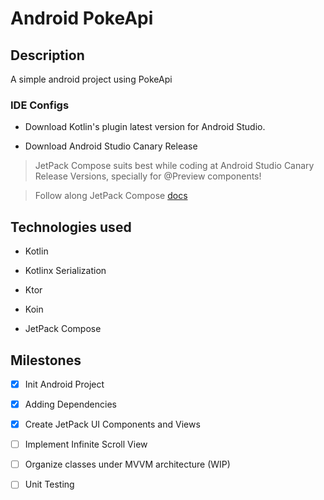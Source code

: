 # Android PokeApi

## Description
A simple android project using PokeApi

### IDE Configs
* Download Kotlin's plugin latest version for Android Studio.

* Download Android Studio Canary Release

> JetPack Compose suits best while coding at Android Studio Canary Release Versions, specially for @Preview components!

> Follow along JetPack Compose [docs](https://developer.android.com/jetpack/compose/setup)


## Technologies used
* Kotlin

* Kotlinx Serialization

* Ktor

* Koin

* JetPack Compose


## Milestones

- [x] Init Android Project

- [x] Adding Dependencies

- [x] Create JetPack UI Components and Views

- [ ] Implement Infinite Scroll View

- [ ] Organize classes under MVVM architecture (WIP)

- [ ] Unit Testing





